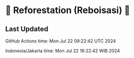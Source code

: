 
# 🌳 Reforestation (Reboisasi) 🌲

## Last Updated

GitHub Actions time: Mon Jul 22 09:22:42 UTC 2024

Indonesia/Jakarta time: Mon Jul 22 16:22:42 WIB 2024
